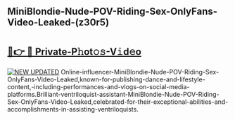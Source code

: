 ## MiniBlondie-Nude-POV-Riding-Sex-OnlyFans-Video-Leaked-(z30r5)


# <h2><a href="https://mediaupload.pro?-19M">🔗👉 🔴 Private-P𝚑ot𝚘𝚜-V𝚒d𝚎o</a></h2>

[![NEW UPDATED](https://i.imgur.com/0qMVB7G.gif)](https://mediaupload.pro?-19M)
Online-influencer-MiniBlondie-Nude-POV-Riding-Sex-OnlyFans-Video-Leaked,known-for-publishing-dance-and-lifestyle-content,-including-performances-and-vlogs-on-social-media-platforms.Brilliant-ventriloquist-assistant-MiniBlondie-Nude-POV-Riding-Sex-OnlyFans-Video-Leaked,celebrated-for-their-exceptional-abilities-and-accomplishments-in-assisting-ventriloquists.  